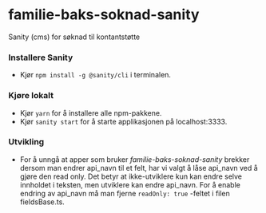 # familie-baks-soknad-sanity
Sanity (cms) for søknad til kontantstøtte

### Installere Sanity
* Kjør `npm install -g @sanity/cli` i terminalen.

### Kjøre lokalt
* Kjør `yarn` for å installere alle npm-pakkene. 
* Kjør `sanity start` for å starte applikasjonen på localhost:3333.

### Utvikling
* For å unngå at apper som bruker _familie-baks-soknad-sanity_ brekker dersom man endrer api_navn til et felt, har vi valgt å låse api_navn ved å gjøre den read only. Det betyr at ikke-utviklere kun kan endre selve innholdet i teksten, men utviklere kan endre api_navn. For å enable endring av api_navn må man fjerne ```readOnly: true``` -feltet i filen fieldsBase.ts.
